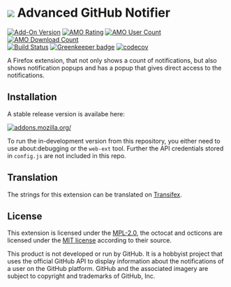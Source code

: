 # ![](images/icon-48.png) Advanced GitHub Notifier

[![Add-On Version](https://img.shields.io/amo/v/advanced-github-notifier.svg?style=flat-square)](https://addons.mozilla.org/de/thunderbird/addon/advanced-github-notifier/) [![AMO Rating](https://img.shields.io/amo/stars/advanced-github-notifier.svg?style=flat-square)](https://addons.mozilla.org/de/thunderbird/addon/advanced-github-notifier/) [![AMO User Count](https://img.shields.io/amo/users/advanced-github-notifier.svg?style=flat-square)](https://addons.mozilla.org/de/thunderbird/addon/advanced-github-notifier/) [![AMO Download Count](https://img.shields.io/amo/d/advanced-github-notifier.svg?style=flat-square)](https://addons.mozilla.org/de/thunderbird/addon/advanced-github-notifier/)<br>
[![Build Status](https://img.shields.io/travis/freaktechnik/advanced-github-notifier/master.svg?style=flat-square)](https://travis-ci.org/freaktechnik/advanced-github-notifier)  [![Greenkeeper badge](https://badges.greenkeeper.io/freaktechnik/advanced-github-notifier.svg)](https://greenkeeper.io/)  [![codecov](https://codecov.io/gh/freaktechnik/advanced-github-notifier/branch/master/graph/badge.svg)](https://codecov.io/gh/freaktechnik/advanced-github-notifier)

A Firefox extension, that not only shows a count of notifications, but also
shows notification popups and has a popup that gives direct access to the
notifications.

## Installation
A stable release version is availabe here:

[![addons.mozilla.org/](https://addons.cdn.mozilla.net/static/img/addons-buttons/AMO-button_2.png)](https://addons.mozilla.org/en-US/firefox/addon/advanced-github-notifier/)

To run the in-development version from this repository, you either need to use
about:debugging or the `web-ext` tool. Further the API credentials stored in `config.js` are not
included in this repo.

## Translation
The strings for this extension can be translated on [Transifex](https://www.transifex.com/freaktechnik/advanced-github-notifier/).

## License
This extension is licensed under the [MPL-2.0](LICENSE), the octocat and octicons
are licensed under the [MIT license](images/LICENSE) according to their source.

This product is not developed or run by GitHub. It is a hobbyist project that
uses the official GitHub API to display information about the notifications
of a user on the GitHub platform. GitHub and the associated imagery are subject
to copyright and trademarks of GitHub, Inc.
